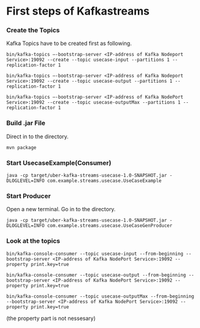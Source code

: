 # First steps of Kafkastreams

### Create the Topics
Kafka Topics have to be created first as following.

`bin/kafka-topics –-bootstrap-server <IP-address of Kafka Nodeport Service>:19092 --create --topic usecase-input --partitions 1 --replication-factor 1`

`bin/kafka-topics –-bootstrap-server <IP-address of Kafka Nodeport Service>:19092 --create --topic usecase-output --partitions 1 --replication-factor 1`

`bin/kafka-topics –-bootstrap-server <IP-address of Kafka NodePort Service>:19092 --create --topic usecase-outputMax --partitions 1 --replication-factor 1`

### Build .jar File
Direct in to the directory.

`mvn package`

### Start UsecaseExample(Consumer)

`java -cp target/uber-kafka-streams-usecase-1.0-SNAPSHOT.jar -DLOGLEVEL=INFO com.example.streams.usecase.UseCaseExample`

### Start Producer
Open a new terminal. Go in to the directory.

 `java -cp target/uber-kafka-streams-usecase-1.0-SNAPSHOT.jar -DLOGLEVEL=INFO com.example.streams.usecase.UseCaseGenProducer`

### Look at the topics

`bin/kafka-console-consumer --topic usecase-input --from-beginning --bootstrap-server <IP-address of Kafka NodePort Service>:19092 --property print.key=true`

`bin/kafka-console-consumer --topic usecase-output --from-beginning --bootstrap-server <IP-address of Kafka NodePort Service>:19092 --property print.key=true`

`bin/kafka-console-consumer --topic usecase-outputMax --from-beginning --bootstrap-server <IP-address of Kafka NodePort Service>:19092 --property print.key=true`

(the property part is not nessesary)
